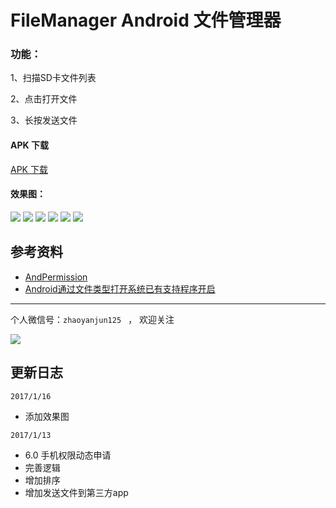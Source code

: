 # FileManager Android 文件管理器

### 功能：

1、扫描SD卡文件列表

2、点击打开文件

3、长按发送文件

#### APK 下载
[APK 下载](/apk/FileManager.apk)


#### 效果图：

![](/png/1.png)  ![](/png/2.png)
![](/png/3.png)  ![](/png/4.png)
![](/png/5.png)  ![](/png/6.png)


## 参考资料
- [AndPermission](https://github.com/yanzhenjie/AndPermission)
- [Android通过文件类型打开系统已有支持程序开启](http://www.jianshu.com/p/b075ef5a9ff9)

---

个人微信号：`zhaoyanjun125 `  ，   欢迎关注

![](http://o7rvuansr.bkt.clouddn.com/weixin200.jpg)


## 更新日志

`2017/1/16`

- 添加效果图


`2017/1/13`

- 6.0 手机权限动态申请
- 完善逻辑
- 增加排序
- 增加发送文件到第三方app


